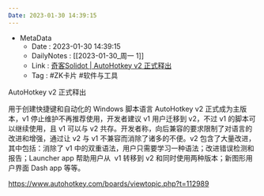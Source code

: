 ```yaml
---
Date: 2023-01-30 14:39:15
---
```

- MetaData
	- Date : 2023-01-30 14:39:15
	- DailyNotes : [[2023-01-30_周一 1]]
	- Link : [奇客Solidot | AutoHotkey v2 正式释出](https://www.solidot.org/story?sid=73979)
	- Tag : #ZK卡片 #软件与工具 


AutoHotkey v2 正式释出


用于创建快捷键和自动化的 Windows 脚本语言 AutoHotkey v2 正式成为主版本，v1 停止维护不再推荐使用，开发者建议 v1 用户迁移到 v2，不过 v1 的脚本可以继续使用，且 v1 可以与 v2 共存。开发者称，向后兼容的要求限制了对语言的改进和增强，通过让 v2 与 v1 不兼容而消除了诸多的不便。v2 包含了大量改进，其中包括：消除了 v1 中的双重语法，用户只需要学习一种语法；改进错误检测和报告；Launcher app 帮助用户从  v1 转移到 v2 和同时使用两种版本；新图形用户界面 Dash app 等等。

  
https://www.autohotkey.com/boards/viewtopic.php?t=112989
